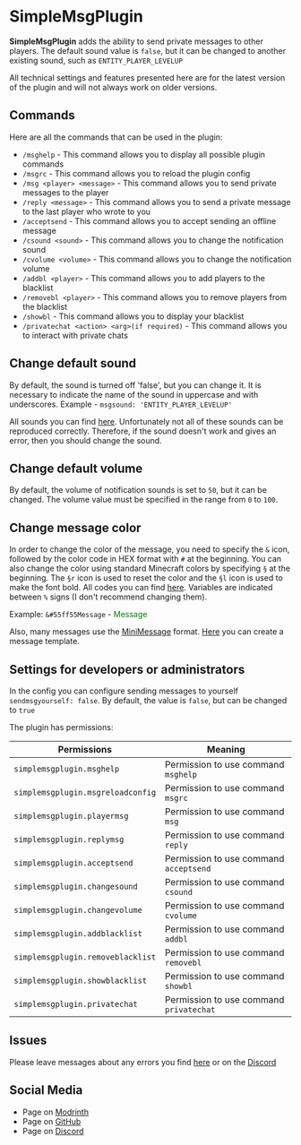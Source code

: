 # SimpleMsgPlugin

**SimpleMsgPlugin** adds the ability to send private messages to other players. The default sound value is `false`, but it can be changed to another existing sound, such as `ENTITY_PLAYER_LEVELUP`

All technical settings and features presented here are for the latest version of the plugin and will not always work on older versions.

## Commands

Here are all the commands that can be used in the plugin:
* `/msghelp` - This command allows you to display all possible plugin commands
* `/msgrc` - This command allows you to reload the plugin config
* `/msg <player> <message>` - This command allows you to send private messages to the player
* `/reply <message>` - This command allows you to send a private message to the last player who wrote to you
* `/acceptsend` - This command allows you to accept sending an offline message
* `/csound <sound>` - This command allows you to change the notification sound
* `/cvolume <volume>` - This command allows you to change the notification volume
* `/addbl <player>` - This command allows you to add players to the blacklist
* `/removebl <player>` - This command allows you to remove players from the blacklist
* `/showbl` - This command allows you to display your blacklist
* `/privatechat <action> <arg>(if required)` - This command allows you to interact with private chats

## Change default sound

By default, the sound is turned off 'false', but you can change it. 
It is necessary to indicate the name of the sound in uppercase and with underscores. 
Example - `msgsound: 'ENTITY_PLAYER_LEVELUP'`

All sounds you can find [here](https://hub.spigotmc.org/javadocs/bukkit/org/bukkit/Sound.html).
Unfortunately not all of these sounds can be reproduced correctly.
Therefore, if the sound doesn't work and gives an error, then you should change the sound.

## Change default volume

By default, the volume of notification sounds is set to `50`, but it can be changed.
The volume value must be specified in the range from `0` to `100`.

## Change message color

In order to change the color of the message, you need to specify the `&` icon, followed by the color code in HEX format with `#` at the beginning.
You can also change the color using standard Minecraft colors by specifying `§` at the beginning.
The `§r` icon is used to reset the color and the `§l` icon is used to make the font bold.
All codes you can find [here](https://minecraft.fandom.com/wiki/Formatting_codes).
Variables are indicated between `%` signs (I don't recommend changing them).

Example: `&#55ff55Message` - <span style="color:green">Message</span>

Also, many messages use the [MiniMessage](https://docs.advntr.dev/minimessage/index) format. [Here](https://webui.advntr.dev/) you can create a message template.

## Settings for developers or administrators

In the config you can configure sending messages to yourself `sendmsgyourself: false`.
By default, the value is `false`, but can be changed to `true`

The plugin has permissions:

| **Permissions**                   | **Meaning**                             |
|-----------------------------------|-----------------------------------------|
| `simplemsgplugin.msghelp`         | Permission to use command `msghelp`     |
| `simplemsgplugin.msgreloadconfig` | Permission to use command `msgrc`       |
| `simplemsgplugin.playermsg`       | Permission to use command `msg`         |
| `simplemsgplugin.replymsg`        | Permission to use command `reply`       |
| `simplemsgplugin.acceptsend`      | Permission to use command `acceptsend`  |
| `simplemsgplugin.changesound`     | Permission to use command `csound`      |
| `simplemsgplugin.changevolume`    | Permission to use command `cvolume`     |
| `simplemsgplugin.addblacklist`    | Permission to use command `addbl`       |
| `simplemsgplugin.removeblacklist` | Permission to use command `removebl`    |
| `simplemsgplugin.showblacklist`   | Permission to use command `showbl`      |
| `simplemsgplugin.privatechat`     | Permission to use command `privatechat` |

## Issues

Please leave messages about any errors you find [here](https://github.com/MusiJVR/SimpleMsgPlugin/issues) or on the [Discord](https://discord.gg/xY8WJt7VGr)

## Social Media

- Page on [Modrinth](https://modrinth.com/plugin/simplemsgplugin)
- Page on [GitHub](https://github.com/MusiJVR/SimpleMsgPlugin)
- Page on [Discord](https://discord.gg/xY8WJt7VGr)